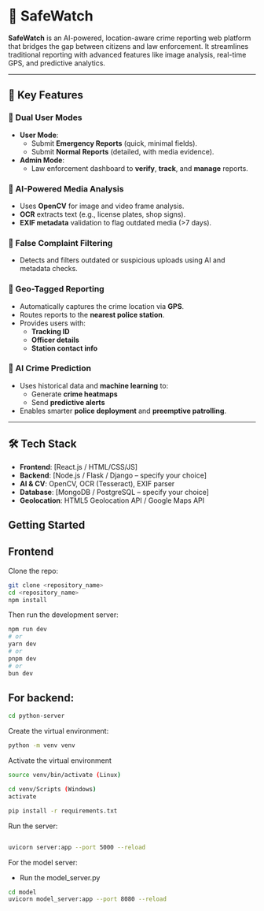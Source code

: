 # 🔐 SafeWatch

**SafeWatch** is an AI-powered, location-aware crime reporting web platform that bridges the gap between citizens and law enforcement. It streamlines traditional reporting with advanced features like image analysis, real-time GPS, and predictive analytics.

---

## 🚀 Key Features

### 👥 Dual User Modes
- **User Mode**:  
  - Submit **Emergency Reports** (quick, minimal fields).  
  - Submit **Normal Reports** (detailed, with media evidence).
- **Admin Mode**:  
  - Law enforcement dashboard to **verify**, **track**, and **manage** reports.

### 🧠 AI-Powered Media Analysis
- Uses **OpenCV** for image and video frame analysis.
- **OCR** extracts text (e.g., license plates, shop signs).
- **EXIF metadata** validation to flag outdated media (>7 days).

### 🚫 False Complaint Filtering
- Detects and filters outdated or suspicious uploads using AI and metadata checks.

### 📍 Geo-Tagged Reporting
- Automatically captures the crime location via **GPS**.
- Routes reports to the **nearest police station**.
- Provides users with:
  - **Tracking ID**
  - **Officer details**
  - **Station contact info**

### 🔎 AI Crime Prediction
- Uses historical data and **machine learning** to:
  - Generate **crime heatmaps**
  - Send **predictive alerts**
- Enables smarter **police deployment** and **preemptive patrolling**.

---

## 🛠️ Tech Stack
- **Frontend**: [React.js / HTML/CSS/JS]
- **Backend**: [Node.js / Flask / Django – specify your choice]
- **AI & CV**: OpenCV, OCR (Tesseract), EXIF parser
- **Database**: [MongoDB / PostgreSQL – specify your choice]
- **Geolocation**: HTML5 Geolocation API / Google Maps API


## Getting Started

## Frontend

Clone the repo:

```bash
git clone <repository_name>
cd <repository_name>
npm install
```

Then run the development server:

```bash
npm run dev
# or
yarn dev
# or
pnpm dev
# or
bun dev
```

## For backend:

```bash
cd python-server
```

Create the virtual environment:

```bash
python -m venv venv
```
Activate the virtual environment

``` bash
source venv/bin/activate (Linux)

cd venv/Scripts (Windows)
activate
```

```bash
pip install -r requirements.txt
```
Run the server:

```bash

uvicorn server:app --port 5000 --reload

```
For the model server:

- Run the model_server.py

``` bash
cd model
uvicorn model_server:app --port 8080 --reload
```



